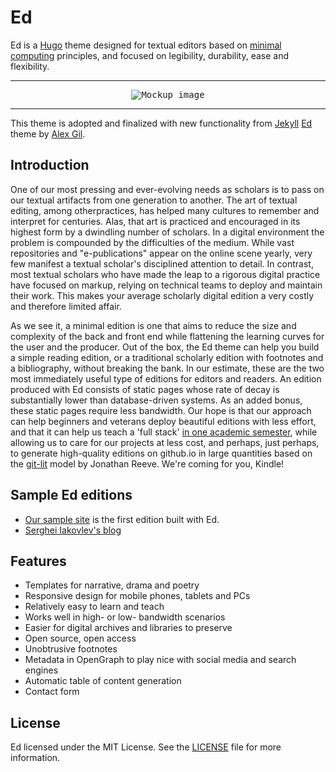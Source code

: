 # Ed

Ed is a [Hugo][hugo] theme designed for textual editors based on
[minimal computing][mincomp] principles, and focused on legibility, durability,
ease and flexibility.

---

<p align="center">
  <kbd><img src="https://raw.githubusercontent.com/sergeyklay/gohugo-theme-ed/master/exampleSite/content/documentation/screenshot-home.png" alt="Mockup image" title="Mockup"/></kbd>
</p>

---

This theme is adopted and finalized with new functionality from
[Jekyll][jekyll] [Ed][ed-original] theme by [Alex Gil][gil-twitter].

## Introduction

One of our most pressing and ever-evolving needs as scholars is to
pass on our textual artifacts from one generation to another. The art of
textual editing, among otherpractices, has helped many cultures to remember
and interpret for centuries. Alas, that art is practiced and encouraged in its
highest form by a dwindling number of scholars. In a digital environment the
problem is compounded by the difficulties of the medium. While vast
repositories and "e-publications" appear on the online scene yearly, very few
manifest a textual scholar's disciplined attention to detail. In contrast, most
textual scholars who have made the leap to a rigorous digital practice have
focused on markup, relying on technical teams to deploy and maintain their
work. This makes your average scholarly digital edition a very costly and
therefore limited affair.

As we see it, a minimal edition is one that aims to reduce the size and
complexity of the back and front end while flattening the learning curves for
the user and the producer. Out of the box, the Ed theme can help you build a
simple reading edition, or a traditional scholarly edition with footnotes and
a bibliography, without breaking the bank. In our estimate, these are the two
most immediately useful type of editions for editors and readers. An edition
produced with Ed consists of static pages whose rate of decay is substantially
lower than database-driven systems. As an added bonus, these static pages
require less bandwidth. Our hope is that our approach can help beginners and
veterans deploy beautiful editions with less effort, and that it can help us
teach a 'full stack' [in one academic semester][minimal-editions], while
allowing us to care for our projects at less cost, and perhaps, just perhaps,
to generate high-quality editions on github.io in large quantities based on the
[git-lit][git-lit] model by Jonathan Reeve. We're coming for you, Kindle!

## Sample Ed editions

- [Our sample site][sample-site] is the first edition built with Ed.
- [Serghei Iakovlev's blog][blog]

## Features

- Templates for narrative, drama and poetry
- Responsive design for mobile phones, tablets and PCs
- Relatively easy to learn and teach
- Works well in high- or low- bandwidth scenarios
- Easier for digital archives and libraries to preserve
- Open source, open access
- Unobtrusive footnotes
- Metadata in OpenGraph to play nice with social media and search engines
- Automatic table of content generation
- Contact form

## License

Ed licensed under the MIT License. See the [LICENSE][license] file for more
information.

[hugo]: http://gohugo.io
[mincomp]: http://go-dh.github.io/mincomp/
[jekyll]: https://jekyllrb.com
[ed-original]: https://github.com/minicomp/ed
[gil-twitter]: https://twitter.com/elotroalex
[minimal-editions]: https://github.com/susannalles/MinimalEditions/blob/master/README.md
[git-lit]: http://jonreeve.com/2015/09/introducing-git-lit/
[sample-site]: https://gohugo-theme-ed.netlify.app/
[blog]: https://serghei.blog/?utm_source=ed&utm_campaign=docs&utm_medium=smm
[example-site]: https://github.com/sergeyklay/gohugo-theme-ed/tree/master/exampleSite
[config-sample]: https://github.com/sergeyklay/gohugo-theme-ed/blob/master/exampleSite/config.toml
[license]: https://raw.githubusercontent.com/sergeyklay/gohugo-theme-ed/master/LICENSE
